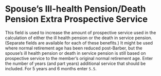 # Spouse’s Ill-health Pension/Death Pension Extra Prospective Service

This field is used to increase the amount of prospective service used in
the calculation of either the ill health pension or the death in service
pension. (Separate fields are available for each of these benefits.) It
might be used where normal retirement age has been reduced post-Barber,
but the spouse’s ill health pension or death in service pension is still
based on prospective service to the member’s original normal retirement
age. Enter the number of years (and part years) additional service that
should be included. For 5 years and 6 months enter `5.5`.
